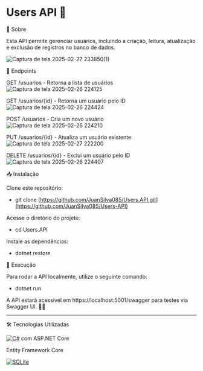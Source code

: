 # Users API 🚀



📌 Sobre

Esta API permite gerenciar usuários, incluindo a criação, leitura, atualização e exclusão de registros no banco de dados.

![Captura de tela 2025-02-27 233850(1)](https://github.com/user-attachments/assets/39c4ff13-f6f0-43f7-9b9a-e1444c9a90bb)

📡 Endpoints

GET /usuarios - Retorna a lista de usuários
![Captura de tela 2025-02-26 224125](https://github.com/user-attachments/assets/fab4dc5b-a3a0-43b7-897a-12e92587e241)


GET /usuarios/{id} - Retorna um usuário pelo ID
![Captura de tela 2025-02-26 224424](https://github.com/user-attachments/assets/770b62b6-0bfb-4834-a9fa-793496dc56a7)

POST /usuarios - Cria um novo usuário
![Captura de tela 2025-02-26 224210](https://github.com/user-attachments/assets/b3f4c78e-08ff-4b53-85c1-688dd9431fab)

PUT /usuarios/{id} - Atualiza um usuário existente
![Captura de tela 2025-02-27 222200](https://github.com/user-attachments/assets/b5f2ae88-400a-4bde-8121-4f48b4658fbb)

DELETE /usuarios/{id} - Exclui um usuário pelo ID
![Captura de tela 2025-02-26 224407](https://github.com/user-attachments/assets/946fd6c3-958c-4e03-9095-2a9be65ba096)


📥 Instalação

Clone este repositório:

- git clone [https://github.com/JuanSilva085/Users.API.git](https://github.com/JuanSilva085/Users-API)

Acesse o diretório do projeto:

- cd Users.API

Instale as dependências:

- dotnet restore

🚀 Execução

Para rodar a API localmente, utilize o seguinte comando:

- dotnet run

A API estará acessível em https://localhost:5001/swagger para testes via Swagger UI. 🧑‍💻

------------------------------------------------------------------------------------------------------------------------------------------------------------------------------------

🛠️ Tecnologias Utilizadas

[![C#](https://custom-icon-badges.demolab.com/badge/C%23-%23239120.svg?logo=cshrp&logoColor=white)](#) com ASP.NET Core

Entity Framework Core

[![SQLite](https://img.shields.io/badge/SQLite-%2307405e.svg?logo=sqlite&logoColor=white)](#)
